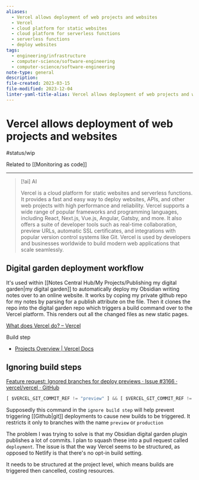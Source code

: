 ```yaml
---
aliases:
  - Vercel allows deployment of web projects and websites
  - Vercel
  - cloud platform for static websites
  - cloud platform for serverless functions
  - serverless functions
  - deploy websites
tags:
  - engineering/infrastructure
  - computer-science/software-engineering
  - computer-science/software-engineering
note-type: general
description: 
file-created: 2023-03-15
file-modified: 2023-12-04
linter-yaml-title-alias: Vercel allows deployment of web projects and websites
---
```


# Vercel allows deployment of web projects and websites

#status/wip

Related to [[Monitoring as code]]

---

> [!ai] AI
>
> Vercel is a cloud platform for static websites and serverless functions. It provides a fast and easy way to deploy websites, APIs, and other web projects with high performance and reliability. Vercel supports a wide range of popular frameworks and programming languages, including React, Next.js, Vue.js, Angular, Gatsby, and more. It also offers a suite of developer tools such as real-time collaboration, preview URLs, automatic SSL certificates, and integrations with popular version control systems like Git. Vercel is used by developers and businesses worldwide to build modern web applications that scale seamlessly.

## Digital garden deployment workflow

It's used within [[Notes Central Hub/My Projects/Publishing my digital garden|my digital garden]] to automatically deploy my Obsidian writing notes over to an online website. It works by coping my private github repo for my notes by parsing for a publish attribute on the file. Then it clones the repo into the digital garden repo which triggers a build command over to the Vercel platform. This renders out all the changed files as new static pages.

[What does Vercel do? – Vercel](https://vercel.com/blog/what-is-vercel)

Build step
- [Projects Overview | Vercel Docs](https://vercel.com/docs/projects/overview#ignored-build-step)

## Ignoring build steps

[Feature request: Ignored branches for deploy previews · Issue #3166 · vercel/vercel · GitHub](https://github.com/vercel/vercel/issues/3166)

```js
[ $VERCEL_GIT_COMMIT_REF != "preview" ] && [ $VERCEL_GIT_COMMIT_REF != "production" ]
```
Supposedly this command in the `ignore build step` will help prevent triggering [[Github|git]] deployments to cause new builds to be triggered. It restricts it only to branches with the name `preview` or `production`

The problem I was trying to solve is that my Obsidian digital garden plugin publishes a lot of commits. I plan to squash these into a pull request called `deployment`. The issue is that the way Vercel seems to be structured, as opposed to Netlify is that there's no opt-in build setting.

It needs to be structured at the project level, which means builds are triggered then cancelled, costing resources.

